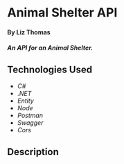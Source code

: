 # Animal Shelter API

#### By Liz Thomas

#### _An API for an Animal Shelter._

## Technologies Used

* _C#_
* _.NET_
* _Entity_
* _Node_
* _Postman_
* _Swagger_
* _Cors_

## Description